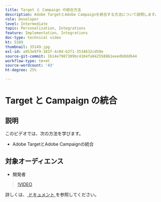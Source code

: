 ```yaml
---
title: Target と Campaign の統合方法
description: Adobe TargetとAdobe Campaignを統合する方法について説明します。
role: Developer
level: Intermediate
topic: Personalization, Integrations
feature: Implementation, Integrations
doc-type: technical video
kt: 5389
thumbnail: 35149.jpg
exl-id: a953e9f9-103f-4c0d-b2f1-3534632cd59e
source-git-commit: 1b14e7987309bc4104fa842558861eeedb0ddb44
workflow-type: tm+mt
source-wordcount: '43'
ht-degree: 25%

---
```


# Target と Campaign の統合

## 説明

このビデオでは、次の方法を学びます。

* Adobe TargetとAdobe Campaignの統合

## 対象オーディエンス

* 開発者

>[!VIDEO](https://video.tv.adobe.com/v/35149/?quality=12)

詳しくは、[ ドキュメント ](https://experienceleague.adobe.com/docs/target/using/integrate/campaign-and-target.html?lang=en) を参照してください。
